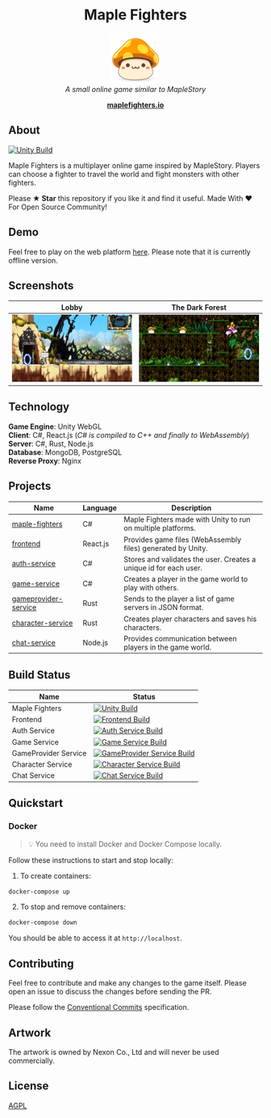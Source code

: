 <h1 align="center">Maple Fighters</h1>
<p align="center">
  <img src="docs/images/maplestory-icon.png" width="100px" height="100px"/>
  <br><i>A small online game similar to MapleStory</i><br>
</p>
<p align="center">
  <a href="http://maplefighters.io"><strong>maplefighters.io</strong></a>
  <br>
</p>

## About

[![Unity Build](https://github.com/benukhanov/maple-fighters/actions/workflows/unity-build.yml/badge.svg)](https://github.com/benukhanov/maple-fighters/actions/workflows/unity-build.yml)

Maple Fighters is a multiplayer online game inspired by MapleStory. Players can choose a fighter to travel the world and fight monsters with other fighters.

Please **★ Star** this repository if you like it and find it useful. Made With :heart: For Open Source Community!

## Demo

Feel free to play on the web platform [here](https://ukben.dev/maple-fighters). Please note that it is currently offline version.

## Screenshots

| Lobby                             | The Dark Forest                             |
| --------------------------------- | ------------------------------------------- |
| <img src="docs/images/lobby.png"> | <img src="docs/images/the-dark-forest.png"> |

## Technology

**Game Engine**: Unity WebGL  
**Client**: C#, React.js (_C# is compiled to C++ and finally to WebAssembly_)  
**Server**: C#, Rust, Node.js  
**Database**: MongoDB, PostgreSQL  
**Reverse Proxy**: Nginx

## Projects

| Name                                                | Language | Description                                                       |
| --------------------------------------------------- | -------- | ----------------------------------------------------------------- |
| [maple-fighters](./src/maple-fighters)              | C#       | Maple Fighters made with Unity to run on multiple platforms.      |
| [frontend](./src/frontend)                          | React.js | Provides game files (WebAssembly files) generated by Unity.       |
| [auth-service](./src/auth-service)                  | C#       | Stores and validates the user. Creates a unique id for each user. |
| [game-service](./src/game-service/Game.Application) | C#       | Creates a player in the game world to play with others.           |
| [gameprovider-service](./src/gameprovider-service)  | Rust     | Sends to the player a list of game servers in JSON format.        |
| [character-service](./src/character-service)        | Rust     | Creates player characters and saves his characters.               |
| [chat-service](./src/chat-service)                  | Node.js  | Provides communication between players in the game world.         |

## Build Status

| Name                 | Status                                                                                                                                                                                                                                  |
| -------------------- | --------------------------------------------------------------------------------------------------------------------------------------------------------------------------------------------------------------------------------------- |
| Maple Fighters       | [![Unity Build](https://github.com/benukhanov/maple-fighters/actions/workflows/unity-build.yml/badge.svg)](https://github.com/benukhanov/maple-fighters/actions/workflows/unity-build.yml)                                              |
| Frontend             | [![Frontend Build](https://github.com/benukhanov/maple-fighters/actions/workflows/frontend-build.yml/badge.svg)](https://github.com/benukhanov/maple-fighters/actions/workflows/frontend-build.yml)                                     |
| Auth Service         | [![Auth Service Build](https://github.com/benukhanov/maple-fighters/actions/workflows/auth-service-build.yml/badge.svg)](https://github.com/benukhanov/maple-fighters/actions/workflows/auth-service-build.yml)                         |
| Game Service         | [![Game Service Build](https://github.com/benukhanov/maple-fighters/actions/workflows/game-service-build.yml/badge.svg)](https://github.com/benukhanov/maple-fighters/actions/workflows/game-service-build.yml)                         |
| GameProvider Service | [![GameProvider Service Build](https://github.com/benukhanov/maple-fighters/actions/workflows/gameprovider-service-build.yml/badge.svg)](https://github.com/benukhanov/maple-fighters/actions/workflows/gameprovider-service-build.yml) |
| Character Service    | [![Character Service Build](https://github.com/benukhanov/maple-fighters/actions/workflows/character-service-build.yml/badge.svg)](https://github.com/benukhanov/maple-fighters/actions/workflows/character-service-build.yml)          |
| Chat Service         | [![Chat Service Build](https://github.com/benukhanov/maple-fighters/actions/workflows/chat-service-build.yml/badge.svg)](https://github.com/benukhanov/maple-fighters/actions/workflows/chat-service-build.yml)                         |

## Quickstart

### Docker

> 💡 You need to install Docker and Docker Compose locally.

Follow these instructions to start and stop locally:

1. To create containers:

```bash
docker-compose up
```

2. To stop and remove containers:

```bash
docker-compose down
```

You should be able to access it at `http://localhost`.

## Contributing

Feel free to contribute and make any changes to the game itself. Please open an issue to discuss the changes before sending the PR.

Please follow the [Conventional Commits](https://www.conventionalcommits.org/) specification.

## Artwork

The artwork is owned by Nexon Co., Ltd and will never be used commercially.

## License

[AGPL](https://choosealicense.com/licenses/agpl-3.0/)
